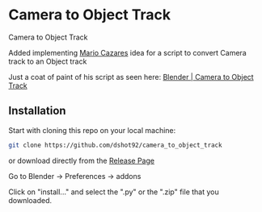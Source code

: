 # Camera to Object Track

Camera to Object Track

Added implementing [Mario Cazares](https://www.youtube.com/@marioCazares) idea for a script to convert Camera track to an Object track

Just a coat of paint of his script as seen here:
[Blender | Camera to Object Track
](https://www.youtube.com/watch?v=mofAOmWwUgA)

## Installation

Start with cloning this repo on your local machine:

```sh
git clone https://github.com/dshot92/camera_to_object_track
```

or download directly from the [Release Page](https://github.com/dshot92/camera_to_objec_track/releases/tag/v0.1.0)

Go to Blender -> Preferences -> addons

Click on "install..." and select the ".py" or the ".zip" file that you downloaded.
